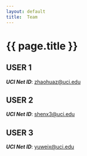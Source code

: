 ```yaml
---
layout: default
title:  Team
---
```


# {{ page.title }}


## USER 1
***UCI Net ID***: zhaohuaz@uci.edu

## USER 2
***UCI Net ID***: shenx3@uci.edu

## USER 3
***UCI Net ID***: yuweix@uci.edu
